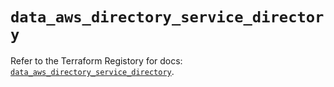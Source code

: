 # `data_aws_directory_service_directory`

Refer to the Terraform Registory for docs: [`data_aws_directory_service_directory`](https://www.terraform.io/docs/providers/aws/d/directory_service_directory).
